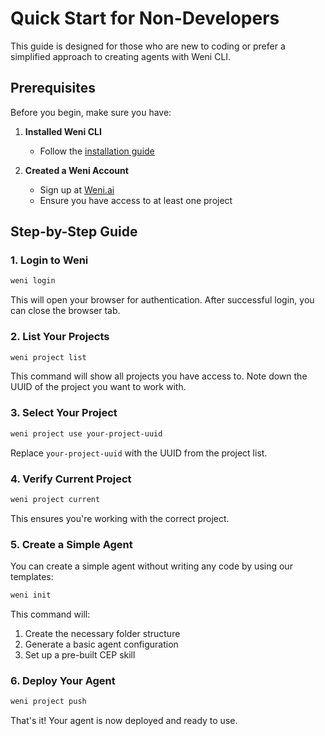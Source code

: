 # Quick Start for Non-Developers

This guide is designed for those who are new to coding or prefer a simplified approach to creating agents with Weni CLI.

## Prerequisites

Before you begin, make sure you have:

1. **Installed Weni CLI**
   - Follow the [installation guide](installation.md)

2. **Created a Weni Account**
   - Sign up at [Weni.ai](https://weni.ai/)
   - Ensure you have access to at least one project

## Step-by-Step Guide

### 1. Login to Weni

```bash
weni login
```

This will open your browser for authentication. After successful login, you can close the browser tab.

### 2. List Your Projects

```bash
weni project list
```

This command will show all projects you have access to. Note down the UUID of the project you want to work with.

### 3. Select Your Project

```bash
weni project use your-project-uuid
```

Replace `your-project-uuid` with the UUID from the project list.

### 4. Verify Current Project

```bash
weni project current
```

This ensures you're working with the correct project.

### 5. Create a Simple Agent

You can create a simple agent without writing any code by using our templates:

```bash
weni init
```

This command will:
1. Create the necessary folder structure
2. Generate a basic agent configuration
3. Set up a pre-built CEP skill

### 6. Deploy Your Agent

```bash
weni project push
```

That's it! Your agent is now deployed and ready to use.
